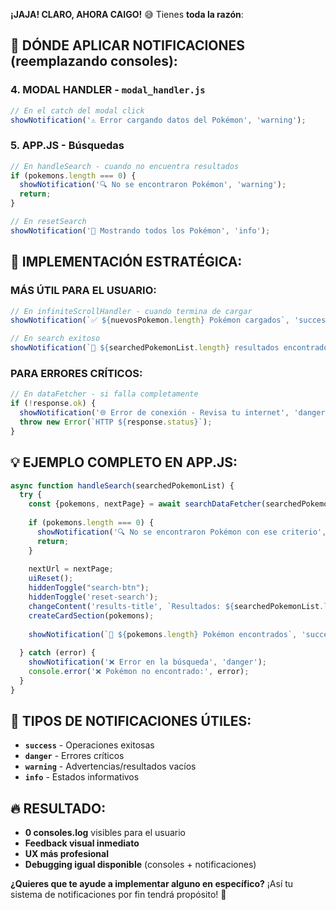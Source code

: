 **¡JAJA! CLARO, AHORA CAIGO!** 😅 Tienes **toda la razón**:

## 🎯 **DÓNDE APLICAR NOTIFICACIONES (reemplazando consoles):**

### **4. MODAL HANDLER - `modal_handler.js`**
```javascript
// En el catch del modal click
showNotification('⚠️ Error cargando datos del Pokémon', 'warning');
```

### **5. APP.JS - Búsquedas**
```javascript
// En handleSearch - cuando no encuentra resultados
if (pokemons.length === 0) {
  showNotification('🔍 No se encontraron Pokémon', 'warning');
  return;
}

// En resetSearch
showNotification('🔄 Mostrando todos los Pokémon', 'info');
```

## 🚀 **IMPLEMENTACIÓN ESTRATÉGICA:**

### **MÁS ÚTIL PARA EL USUARIO:**
```javascript
// En infiniteScrollHandler - cuando termina de cargar
showNotification(`✅ ${nuevosPokemon.length} Pokémon cargados`, 'success');

// En search exitoso
showNotification(`🎯 ${searchedPokemonList.length} resultados encontrados`, 'success');
```

### **PARA ERRORES CRÍTICOS:**
```javascript
// En dataFetcher - si falla completamente
if (!response.ok) {
  showNotification('🌐 Error de conexión - Revisa tu internet', 'danger');
  throw new Error(`HTTP ${response.status}`);
}
```

## 💡 **EJEMPLO COMPLETO EN APP.JS:**
```javascript
async function handleSearch(searchedPokemonList) {
  try {
    const {pokemons, nextPage} = await searchDataFetcher(searchedPokemonList);
    
    if (pokemons.length === 0) {
      showNotification('🔍 No se encontraron Pokémon con ese criterio', 'warning');
      return;
    }
    
    nextUrl = nextPage;
    uiReset();
    hiddenToggle("search-btn");
    hiddenToggle('reset-search');
    changeContent('results-title', `Resultados: ${searchedPokemonList.length}`);
    createCardSection(pokemons);
    
    showNotification(`🎯 ${pokemons.length} Pokémon encontrados`, 'success');
    
  } catch (error) {
    showNotification('❌ Error en la búsqueda', 'danger');
    console.error('❌ Pokémon no encontrado:', error);
  }
}
```

## 🎨 **TIPOS DE NOTIFICACIONES ÚTILES:**
- **`success`** - Operaciones exitosas
- **`danger`** - Errores críticos  
- **`warning`** - Advertencias/resultados vacíos
- **`info`** - Estados informativos

## 🔥 **RESULTADO:**
- **0 consoles.log** visibles para el usuario
- **Feedback visual inmediato** 
- **UX más profesional**
- **Debugging igual disponible** (consoles + notificaciones)

**¿Quieres que te ayude a implementar alguno en específico?** ¡Así tu sistema de notificaciones por fin tendrá propósito! 🎉